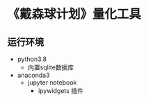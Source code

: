 # 《戴森球计划》量化工具

## 运行环境

- python3.8
    - 内置sqlite数据库
- anaconda3
    - jupyter notebook
        - ipywidgets 插件
    
